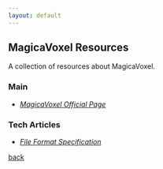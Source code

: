 ```yaml
---
layout: default
---
```


## MagicaVoxel Resources

A collection of resources about MagicaVoxel.

### Main

* _[MagicaVoxel Official Page](https://ephtracy.github.io/)_

### Tech Articles

* _[File Format Specification](https://github.com/ephtracy/voxel-model/blob/master/MagicaVoxel-file-format-vox.txt)_

[back](../)
